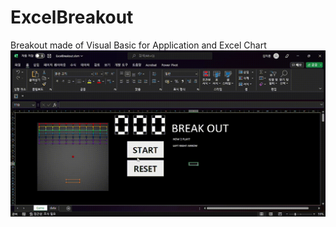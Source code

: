 # ExcelBreakout

Breakout made of Visual Basic for Application and Excel Chart
![Preview](preview.gif)
